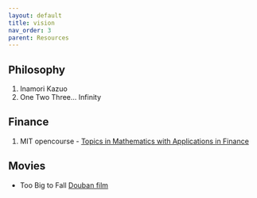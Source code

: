 ```yaml
---
layout: default
title: vision
nav_order: 3
parent: Resources
---
```


## Philosophy
1. Inamori Kazuo
2. One Two Three... Infinity

## Finance
1. MIT opencourse - [Topics in Mathematics with Applications in Finance](https://ocw.mit.edu/courses/mathematics/18-s096-topics-in-mathematics-with-applications-in-finance-fall-2013/)

## Movies
- Too Big to Fall
[Douban film](https://movie.douban.com/subject/6013501//)


